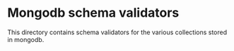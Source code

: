 # Mongodb schema validators

This directory contains schema validators for the various collections stored in mongodb.
